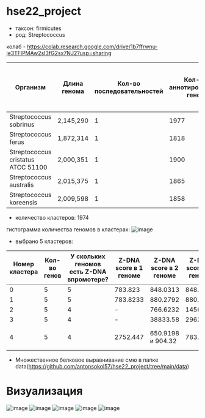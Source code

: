 # hse22_project
- таксон: firmicutes
- род: Streptococcus

колаб - https://colab.research.google.com/drive/1b7ffrwnu-je3TFlPMAw2sI3fG2sx7NJ2?usp=sharing

|Организм|Длина генома|Кол-во последовательностей| Кол-во аннотированных генов|Процент генома, который занимают все аннотированные гены|Кол-во участков Z-ДНК с zh-score > 500| Общая длина участков Z-ДНК с zh-score > 500|
|-|-|-|-|-|-|-| 
|Streptococcus sobrinus|2,145,290|1|1977|82.71%|413|4166|
|Streptococcus ferus|1,872,314|1|1818|89.38%|1154|11374|
|Streptococcus cristatus ATCC 51100|2,000,351|1|1900|88.00%|1616|15884|
|Streptococcus australis|2,015,375|1|1865|87.82%|1546|15320|
|Streptococcus koreensis|2,009,598|1|1858|87.81%|1502|14812|

- количество кластеров: 1974

гистограмма количества геномов в кластерах: ![image](https://user-images.githubusercontent.com/92381120/173234393-8cec6d48-2cd8-4a7a-8c4c-7fab15a7c343.png)

- выбрано 5 кластеров:

|Номер кластера |Кол-во генов |У скольких геномов есть Z-DNA  впромотере?|Z-DNA score в 1 геноме|Z-DNA score в 2 геноме|Z-DNA score в 3 геноме|Z-DNA score в 4 геноме|Z-DNA score в 5 геноме|
|-|-|-|-|-|-|-|-|
|0|5|5|783.823|848.0313|848.0313|848.0313|848.0313|
|1|5|5|783.8233|880.2792|880.2792|880.2792|880.2792|
|2|5|4|-|766.6232|1456.636|3428.529|766.6232|
|3|5|4|-|38833.58|2962.843|2752.447|2183.574|
|4|5|4|2752.447|650.9198 и 904.32|783.823|-|650.9198 и 1515.735|

- Множественное белковое выравнивание смю в папке data(https://github.com/antonsokol57/hse22_project/tree/main/data)
# Визуализация
![image](https://user-images.githubusercontent.com/92381120/173237951-ee894a74-7583-4971-abcd-6e476626a3c2.png)
![image](https://user-images.githubusercontent.com/92381120/173237955-5ddb4eee-23e0-40ff-bdf5-a6c3945d4154.png)
![image](https://user-images.githubusercontent.com/92381120/173237959-6165c9f8-3af5-4f11-9b33-9422ae507024.png)
![image](https://user-images.githubusercontent.com/92381120/173237964-d6f5aa6c-482b-4a37-b879-7d6d65e51628.png)
![image](https://user-images.githubusercontent.com/92381120/173237967-c0950539-e02c-4c88-87e1-3d0eb9e8e175.png)


